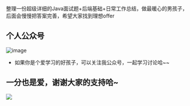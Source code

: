 整理一份超级详细的Java面试题+后端基础+日常工作总结，做最暖心的男孩子，后面会慢慢把答案完善，希望大家找到理想offer

## 个人公众号

![image](https://user-gold-cdn.xitu.io/2019/7/28/16c381c89b127bbb?w=344&h=344&f=jpeg&s=8943)

- 如果你是个爱学习的好孩子，可以关注我公众号，一起学习讨论哈~~

## 一分也是爱，谢谢大家的支持哈~
![](https://user-gold-cdn.xitu.io/2020/7/15/1735311bf66cecd8?w=430&h=580&f=jpeg&s=35456)

